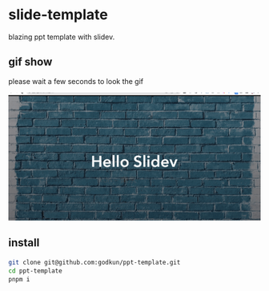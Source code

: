 # slide-template

blazing ppt template with slidev.

## gif show

please wait a few seconds to look the gif

![](./public/show.gif)

## install

```sh
git clone git@github.com:godkun/ppt-template.git
cd ppt-template
pnpm i
```
